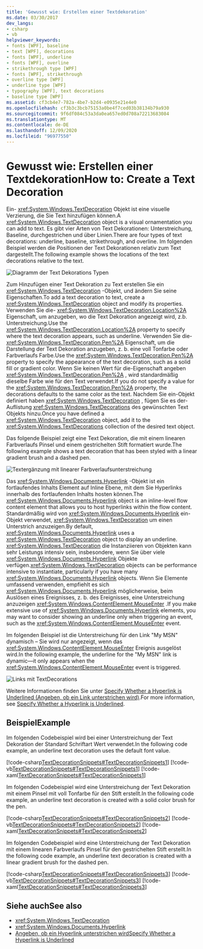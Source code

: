 ```yaml
---
title: 'Gewusst wie: Erstellen einer Textdekoration'
ms.date: 03/30/2017
dev_langs:
- csharp
- vb
helpviewer_keywords:
- fonts [WPF], baseline
- text [WPF], decorations
- fonts [WPF], underline
- fonts [WPF], overline
- strikethrough type [WPF]
- fonts [WPF], strikethrough
- overline type [WPF]
- underline type [WPF]
- typography [WPF], text decorations
- baseline type [WPF]
ms.assetid: cf3cb4e7-782a-4be7-b2d4-e0935e21e4e0
ms.openlocfilehash: cf3b3c3bcb75153a0be4f7ced03b38134b79a930
ms.sourcegitcommit: 9f6df084c53a3da0ea657ed0d708a72213683084
ms.translationtype: MT
ms.contentlocale: de-DE
ms.lasthandoff: 12/09/2020
ms.locfileid: "96977550"
---
```

# <a name="how-to-create-a-text-decoration"></a><span data-ttu-id="a7fb3-102">Gewusst wie: Erstellen einer Textdekoration</span><span class="sxs-lookup"><span data-stu-id="a7fb3-102">How to: Create a Text Decoration</span></span>
<span data-ttu-id="a7fb3-103">Ein- <xref:System.Windows.TextDecoration> Objekt ist eine visuelle Verzierung, die Sie Text hinzufügen können.</span><span class="sxs-lookup"><span data-stu-id="a7fb3-103">A <xref:System.Windows.TextDecoration> object is a visual ornamentation you can add to text.</span></span> <span data-ttu-id="a7fb3-104">Es gibt vier Arten von Text Dekorationen: Unterstreichung, Baseline, durchgestrichen und über Linien.</span><span class="sxs-lookup"><span data-stu-id="a7fb3-104">There are four types of text decorations: underline, baseline, strikethrough, and overline.</span></span> <span data-ttu-id="a7fb3-105">Im folgenden Beispiel werden die Positionen der Text Dekorationen relativ zum Text dargestellt.</span><span class="sxs-lookup"><span data-stu-id="a7fb3-105">The following example shows the locations of the text decorations relative to the text.</span></span>  
  
 ![Diagramm der Text Dekorations Typen](./media/how-to-create-a-text-decoration/text-decoration-types.gif)  
  
 <span data-ttu-id="a7fb3-107">Zum Hinzufügen einer Text Dekoration zu Text erstellen Sie ein <xref:System.Windows.TextDecoration> -Objekt, und ändern Sie seine Eigenschaften.</span><span class="sxs-lookup"><span data-stu-id="a7fb3-107">To add a text decoration to text, create a <xref:System.Windows.TextDecoration> object and modify its properties.</span></span> <span data-ttu-id="a7fb3-108">Verwenden Sie die- <xref:System.Windows.TextDecoration.Location%2A> Eigenschaft, um anzugeben, wo die Text Dekoration angezeigt wird, z.b. Unterstreichung.</span><span class="sxs-lookup"><span data-stu-id="a7fb3-108">Use the <xref:System.Windows.TextDecoration.Location%2A> property to specify where the text decoration appears, such as underline.</span></span> <span data-ttu-id="a7fb3-109">Verwenden Sie die- <xref:System.Windows.TextDecoration.Pen%2A> Eigenschaft, um die Darstellung der Text Dekoration anzugeben, z. b. eine voll Tonfarbe oder Farbverlaufs Farbe.</span><span class="sxs-lookup"><span data-stu-id="a7fb3-109">Use the <xref:System.Windows.TextDecoration.Pen%2A> property to specify the appearance of the text decoration, such as a solid fill or gradient color.</span></span> <span data-ttu-id="a7fb3-110">Wenn Sie keinen Wert für die-Eigenschaft angeben <xref:System.Windows.TextDecoration.Pen%2A> , wird standardmäßig dieselbe Farbe wie für den Text verwendet.</span><span class="sxs-lookup"><span data-stu-id="a7fb3-110">If you do not specify a value for the <xref:System.Windows.TextDecoration.Pen%2A> property, the decorations defaults to the same color as the text.</span></span> <span data-ttu-id="a7fb3-111">Nachdem Sie ein-Objekt definiert haben <xref:System.Windows.TextDecoration> , fügen Sie es der-Auflistung <xref:System.Windows.TextDecorations> des gewünschten Text Objekts hinzu.</span><span class="sxs-lookup"><span data-stu-id="a7fb3-111">Once you have defined a <xref:System.Windows.TextDecoration> object, add it to the <xref:System.Windows.TextDecorations> collection of the desired text object.</span></span>  
  
 <span data-ttu-id="a7fb3-112">Das folgende Beispiel zeigt eine Text Dekoration, die mit einem linearen Farbverlaufs Pinsel und einem gestrichelten Stift formatiert wurde.</span><span class="sxs-lookup"><span data-stu-id="a7fb3-112">The following example shows a text decoration that has been styled with a linear gradient brush and a dashed pen.</span></span>  
  
 ![Textergänzung mit linearer Farbverlaufsunterstreichung](./media/how-to-create-a-text-decoration/text-decoration-gradient.png)  
  
 <span data-ttu-id="a7fb3-114">Das <xref:System.Windows.Documents.Hyperlink> -Objekt ist ein fortlaufendes Inhalts Element auf Inline Ebene, mit dem Sie Hyperlinks innerhalb des fortlaufenden Inhalts hosten können.</span><span class="sxs-lookup"><span data-stu-id="a7fb3-114">The <xref:System.Windows.Documents.Hyperlink> object is an inline-level flow content element that allows you to host hyperlinks within the flow content.</span></span> <span data-ttu-id="a7fb3-115">Standardmäßig wird von <xref:System.Windows.Documents.Hyperlink> ein-Objekt verwendet, <xref:System.Windows.TextDecoration> um einen Unterstrich anzuzeigen.</span><span class="sxs-lookup"><span data-stu-id="a7fb3-115">By default, <xref:System.Windows.Documents.Hyperlink> uses a <xref:System.Windows.TextDecoration> object to display an underline.</span></span> <span data-ttu-id="a7fb3-116"><xref:System.Windows.TextDecoration> die Instanziieren von Objekten kann sehr Leistungs intensiv sein, insbesondere, wenn Sie über viele <xref:System.Windows.Documents.Hyperlink> Objekte verfügen.</span><span class="sxs-lookup"><span data-stu-id="a7fb3-116"><xref:System.Windows.TextDecoration> objects can be performance intensive to instantiate, particularly if you have many <xref:System.Windows.Documents.Hyperlink> objects.</span></span> <span data-ttu-id="a7fb3-117">Wenn Sie Elemente umfassend verwenden, empfiehlt es sich <xref:System.Windows.Documents.Hyperlink> möglicherweise, beim Auslösen eines Ereignisses, z. b. des Ereignisses, eine Unterstreichung anzuzeigen <xref:System.Windows.ContentElement.MouseEnter> .</span><span class="sxs-lookup"><span data-stu-id="a7fb3-117">If you make extensive use of <xref:System.Windows.Documents.Hyperlink> elements, you may want to consider showing an underline only when triggering an event, such as the <xref:System.Windows.ContentElement.MouseEnter> event.</span></span>  
  
 <span data-ttu-id="a7fb3-118">Im folgenden Beispiel ist die Unterstreichung für den Link "My MSN" dynamisch – Sie wird nur angezeigt, wenn das <xref:System.Windows.ContentElement.MouseEnter> Ereignis ausgelöst wird.</span><span class="sxs-lookup"><span data-stu-id="a7fb3-118">In the following example, the underline for the "My MSN" link is dynamic—it only appears when the <xref:System.Windows.ContentElement.MouseEnter> event is triggered.</span></span>  
  
 ![Links mit TextDecorations](./media/how-to-create-a-text-decoration/text-decorations-hyperlinks.png)  

 <span data-ttu-id="a7fb3-120">Weitere Informationen finden Sie unter [Specify Whether a Hyperlink is Underlined (Angeben, ob ein Link unterstrichen wird)](how-to-specify-whether-a-hyperlink-is-underlined.md).</span><span class="sxs-lookup"><span data-stu-id="a7fb3-120">For more information, see [Specify Whether a Hyperlink is Underlined](how-to-specify-whether-a-hyperlink-is-underlined.md).</span></span>  
  
## <a name="example"></a><span data-ttu-id="a7fb3-121">Beispiel</span><span class="sxs-lookup"><span data-stu-id="a7fb3-121">Example</span></span>  
 <span data-ttu-id="a7fb3-122">Im folgenden Codebeispiel wird bei einer Unterstreichung der Text Dekoration der Standard Schriftart Wert verwendet.</span><span class="sxs-lookup"><span data-stu-id="a7fb3-122">In the following code example, an underline text decoration uses the default font value.</span></span>  
  
 [!code-csharp[TextDecorationSnippets#TextDecorationSnippets1](~/samples/snippets/csharp/VS_Snippets_Wpf/TextDecorationSnippets/CSharp/Window1.xaml.cs#textdecorationsnippets1)]
 [!code-vb[TextDecorationSnippets#TextDecorationSnippets1](~/samples/snippets/visualbasic/VS_Snippets_Wpf/TextDecorationSnippets/visualbasic/window1.xaml.vb#textdecorationsnippets1)]
 [!code-xaml[TextDecorationSnippets#TextDecorationSnippets1](~/samples/snippets/csharp/VS_Snippets_Wpf/TextDecorationSnippets/CSharp/Window1.xaml#textdecorationsnippets1)]  
  
 <span data-ttu-id="a7fb3-123">Im folgenden Codebeispiel wird eine Unterstreichung der Text Dekoration mit einem Pinsel mit voll Tonfarbe für den Stift erstellt.</span><span class="sxs-lookup"><span data-stu-id="a7fb3-123">In the following code example, an underline text decoration is created with a solid color brush for the pen.</span></span>  
  
 [!code-csharp[TextDecorationSnippets#TextDecorationSnippets2](~/samples/snippets/csharp/VS_Snippets_Wpf/TextDecorationSnippets/CSharp/Window1.xaml.cs#textdecorationsnippets2)]
 [!code-vb[TextDecorationSnippets#TextDecorationSnippets2](~/samples/snippets/visualbasic/VS_Snippets_Wpf/TextDecorationSnippets/visualbasic/window1.xaml.vb#textdecorationsnippets2)]
 [!code-xaml[TextDecorationSnippets#TextDecorationSnippets2](~/samples/snippets/csharp/VS_Snippets_Wpf/TextDecorationSnippets/CSharp/Window1.xaml#textdecorationsnippets2)]  
  
 <span data-ttu-id="a7fb3-124">Im folgenden Codebeispiel wird eine Unterstreichung der Text Dekoration mit einem linearen Farbverlaufs Pinsel für den gestrichelten Stift erstellt.</span><span class="sxs-lookup"><span data-stu-id="a7fb3-124">In the following code example, an underline text decoration is created with a linear gradient brush for the dashed pen.</span></span>  
  
 [!code-csharp[TextDecorationSnippets#TextDecorationSnippets3](~/samples/snippets/csharp/VS_Snippets_Wpf/TextDecorationSnippets/CSharp/Window1.xaml.cs#textdecorationsnippets3)]
 [!code-vb[TextDecorationSnippets#TextDecorationSnippets3](~/samples/snippets/visualbasic/VS_Snippets_Wpf/TextDecorationSnippets/visualbasic/window1.xaml.vb#textdecorationsnippets3)]
 [!code-xaml[TextDecorationSnippets#TextDecorationSnippets3](~/samples/snippets/csharp/VS_Snippets_Wpf/TextDecorationSnippets/CSharp/Window1.xaml#textdecorationsnippets3)]  
  
## <a name="see-also"></a><span data-ttu-id="a7fb3-125">Siehe auch</span><span class="sxs-lookup"><span data-stu-id="a7fb3-125">See also</span></span>

- <xref:System.Windows.TextDecoration>
- <xref:System.Windows.Documents.Hyperlink>
- [<span data-ttu-id="a7fb3-126">Angeben, ob ein Hyperlink unterstrichen wird</span><span class="sxs-lookup"><span data-stu-id="a7fb3-126">Specify Whether a Hyperlink is Underlined</span></span>](how-to-specify-whether-a-hyperlink-is-underlined.md)
